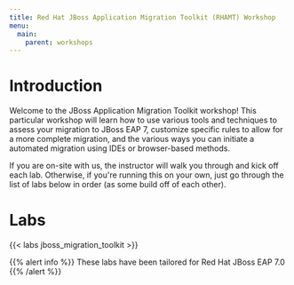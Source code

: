 ```yaml
---
title: Red Hat JBoss Application Migration Toolkit (RHAMT) Workshop
menu:
  main:
    parent: workshops
---
```


# Introduction

Welcome to the JBoss Application Migration Toolkit workshop!  This particular workshop will learn how to use various tools and techniques to assess your migration to JBoss EAP 7, customize specific rules to allow for a more complete migration, and the various ways you can initiate a automated migration using IDEs or browser-based methods.

If you are on-site with us, the instructor will walk you through and kick off each lab.  Otherwise, if you're running this on your own, just go through the list of labs below in order (as some build off of each other).

# Labs

{{< labs jboss_migration_toolkit >}}


{{% alert info %}}
These labs have been tailored for Red Hat JBoss EAP 7.0
{{% /alert %}}

